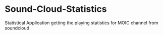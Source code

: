 # Sound-Cloud-Statistics
Statistical Application getting the playing statistics for MOIC channel from soundcloud 

